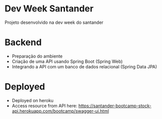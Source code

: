 
# Dev Week Santander
Projeto desenvolvido na dev week do santander

# Backend
  - Preparação do ambiente
  - Criação de uma API usando Spring Boot (Spring Web)
  - Integrando a API com um banco de dados relacional (Spring Data JPA)

# Deployed
  - Deployed on heroku
  - Access resource from API here: <a>https://santander-bootcamp-stock-api.herokuapp.com/bootcamp/swagger-ui.html</a>
